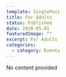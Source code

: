 ```yaml
---
template: SinglePost
title: For Adults
status: Published
date: 2020-05-01
featuredImage: ""
excerpt: For Adults
categories:
  - category: Events
---
```

No content provided